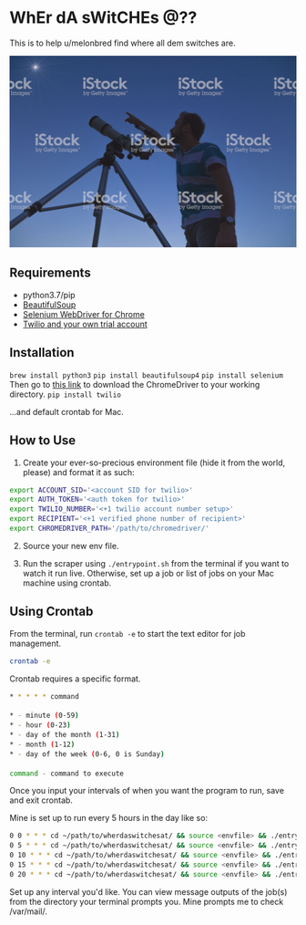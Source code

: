 # WhEr dA sWitCHEs @??

This is to help u/melonbred find where all dem switches are.

![](img/istockphoto-968279248-1024x1024.jpg)

## Requirements
- python3.7/pip
- [BeautifulSoup](https://www.crummy.com/software/BeautifulSoup/bs4/doc/)
- [Selenium WebDriver for Chrome](https://chromedriver.storage.googleapis.com/index.html?path=81.0.4044.69/)
- [Twilio and your own trial account](https://www.twilio.com/)

## Installation

`brew install python3`
`pip install beautifulsoup4`
`pip install selenium`
Then go to [this link](https://chromedriver.storage.googleapis.com/index.html?path=81.0.4044.69/) to download the ChromeDriver to your working directory.
`pip install twilio`

...and default crontab for Mac.

## How to Use

1. Create your ever-so-precious environment file (hide it from the world, please) and format it as such:

```bash
export ACCOUNT_SID='<account SID for twilio>'
export AUTH_TOKEN='<auth token for twilio>'
export TWILIO_NUMBER='<+1 twilio account number setup>'
export RECIPIENT='<+1 verified phone number of recipient>'
export CHROMEDRIVER_PATH='/path/to/chromedriver/'
```

2. Source your new env file.

3. Run the scraper using `./entrypoint.sh` from the terminal if you want to watch it run live. Otherwise, set up a job or list of jobs on your Mac machine using crontab.

## Using Crontab

From the terminal, run `crontab -e` to start the text editor for job management.

```bash
crontab -e
```

Crontab requires a specific format.

```bash
* * * * * command

* - minute (0-59)
* - hour (0-23)
* - day of the month (1-31)
* - month (1-12)
* - day of the week (0-6, 0 is Sunday)

command - command to execute
```

Once you input your intervals of when you want the program to run, save and exit crontab.

Mine is set up to run every 5 hours in the day like so:

```bash
0 0 * * * cd ~/path/to/wherdaswitchesat/ && source <envfile> && ./entrypoint.sh
0 5 * * * cd ~/path/to/wherdaswitchesat/ && source <envfile> && ./entrypoint.sh
0 10 * * * cd ~/path/to/wherdaswitchesat/ && source <envfile> && ./entrypoint.sh
0 15 * * * cd ~/path/to/wherdaswitchesat/ && source <envfile> && ./entrypoint.sh
0 20 * * * cd ~/path/to/wherdaswitchesat/ && source <envfile> && ./entrypoint.sh
```

Set up any interval you'd like. You can view message outputs of the job(s) from the directory your terminal prompts you. Mine prompts me to check /var/mail/<username>.
